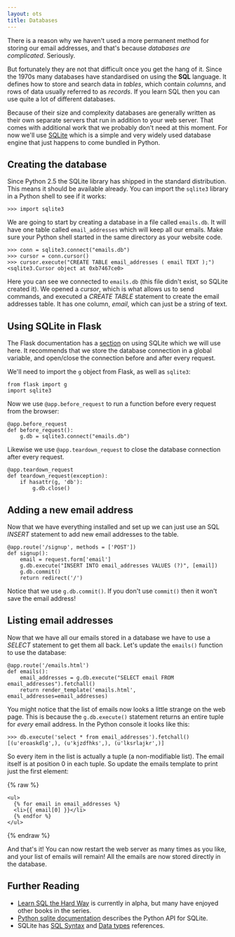 ```yaml
---
layout: ots
title: Databases
---
```


There is a reason why we haven't used a more permanent method for storing our email addresses, and that's because _databases are complicated_. Seriously.

But fortunately they are not that difficult once you get the hang of it. Since the 1970s many databases have standardised on using the **SQL** language. It defines how to store and search data in _tables_, which contain _columns_, and rows of data usually referred to as _records_. If you learn SQL then you can use quite a lot of different databases.

Because of their size and complexity databases are generally written as their own separate servers that run in addition to your web server. That comes with additional work that we probably don't need at this moment. For now we'll use [SQLite](http://www.sqlite.org/) which is a simple and very widely used database engine that just happens to come bundled in Python.

## Creating the database

Since Python 2.5 the SQLite library has shipped in the standard distribution. This means it should be available already. You can import the `sqlite3` library in a Python shell to see if it works:

    >>> import sqlite3

We are going to start by creating a database in a file called `emails.db`. It will have one table called `email_addresses` which will keep all our emails. Make sure your Python shell started in the same directory as your website code.

    >>> conn = sqlite3.connect("emails.db")
    >>> cursor = conn.cursor()
    >>> cursor.execute("CREATE TABLE email_addresses ( email TEXT );")
    <sqlite3.Cursor object at 0xb7467ce0>

Here you can see we connected to `emails.db` (this file didn't exist, so SQLite created it). We opened a _cursor_, which is what allows us to send commands, and executed a _CREATE TABLE_ statement to create the email addresses table. It has one column, _email_, which can just be a string of text.

## Using SQLite in Flask

The Flask documentation has a [section](http://flask.pocoo.org/docs/patterns/sqlite3/) on using SQLite which we will use here. It recommends that we store the database connection in a global variable, and open/close the connection before and after every request.

We'll need to import the `g` object from Flask, as well as `sqlite3`:

    from flask import g
    import sqlite3

Now we use `@app.before_request` to run a function before every request from the browser:

    @app.before_request
    def before_request():
        g.db = sqlite3.connect("emails.db")

Likewise we use `@app.teardown_request` to close the database connection after every request.

    @app.teardown_request
    def teardown_request(exception):
        if hasattr(g, 'db'):
            g.db.close()

## Adding a new email address

Now that we have everything installed and set up we can just use an SQL _INSERT_ statement to add new email addresses to the table.

    @app.route('/signup', methods = ['POST'])
    def signup():
        email = request.form['email']
        g.db.execute("INSERT INTO email_addresses VALUES (?)", [email])
        g.db.commit()
        return redirect('/')

Notice that we use `g.db.commit()`. If you don't use `commit()` then it won't save the email address!

## Listing email addresses

Now that we have all our emails stored in a database we have to use a _SELECT_ statement to get them all back. Let's update the `emails()` function to use the database:

    @app.route('/emails.html')
    def emails():
        email_addresses = g.db.execute("SELECT email FROM email_addresses").fetchall()
        return render_template('emails.html', email_addresses=email_addresses)

You might notice that the list of emails now looks a little strange on the web page. This is because the `g.db.execute()` statement returns an entire tuple for _every_ email address. In the Python console it looks like this:

    >>> db.execute('select * from email_addresses').fetchall()
    [(u'eroaskdlg',), (u'kjzdfhks',), (u'lksrlajkr',)]

So every item in the list is actually a tuple (a non-modifiable list). The email itself is at position 0 in each tuple. So update the emails template to print just the first element:

{% raw %}

    <ul>
      {% for email in email_addresses %}
      <li>{{ email[0] }}</li>
      {% endfor %}
    </ul>

{% endraw %}

And that's it! You can now restart the web server as many times as you like, and your list of emails will remain! All the emails are now stored directly in the database.

## Further Reading

* [Learn SQL the Hard Way](http://sql.learncodethehardway.org/) is currently in alpha, but many have enjoyed other books in the series.
* [Python sqlite documentation](http://docs.python.org/2/library/sqlite3.html) describes the Python API for SQLite.
* SQLite has [SQL Syntax](http://www.sqlite.org/lang.html) and [Data types](http://www.sqlite.org/datatype3.html) references.

